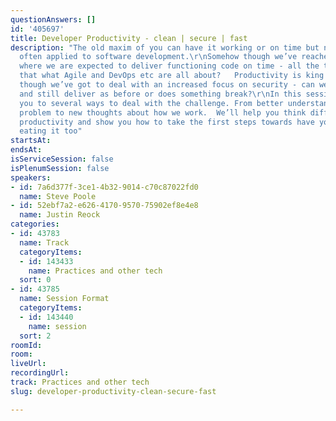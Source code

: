 ```yaml
---
questionAnswers: []
id: '405697'
title: Developer Productivity - clean | secure | fast
description: "The old maxim of you can have it working or on time but not both is
  often applied to software development.\r\nSomehow though we’ve reached the stage
  where we are expected to deliver functioning code on time - all the time. Isn’t
  that what Agile and DevOps etc are all about?   Productivity is king after all.\r\nNow
  though we’ve got to deal with an increased focus on security - can we add that in
  and still deliver as before or does something break?\r\nIn this session we’ll introduce
  you to several ways to deal with the challenge. From better understanding of the
  problem to new thoughts about how we work.  We’ll help you think differently about
  productivity and show you how to take the first steps towards have your cake and
  eating it too"
startsAt: 
endsAt: 
isServiceSession: false
isPlenumSession: false
speakers:
- id: 7a6d377f-3ce1-4b32-9014-c70c87022fd0
  name: Steve Poole
- id: 52ebf7a2-e626-4170-9570-75902ef8e4e8
  name: Justin Reock
categories:
- id: 43783
  name: Track
  categoryItems:
  - id: 143433
    name: Practices and other tech
  sort: 0
- id: 43785
  name: Session Format
  categoryItems:
  - id: 143440
    name: session
  sort: 2
roomId: 
room: 
liveUrl: 
recordingUrl: 
track: Practices and other tech
slug: developer-productivity-clean-secure-fast

---
```

